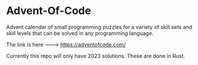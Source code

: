 # Advent-Of-Code
Advent calendar of small programming puzzles for a variety of skill sets and skill levels that can be solved in any programming language.

The link is here ---> https://adventofcode.com/

Currently this repo will only have 2023 solutions. These are done in Rust.
